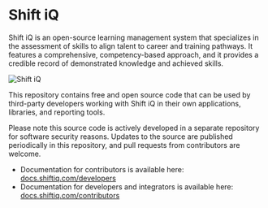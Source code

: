 # Shift iQ

Shift iQ is an open-source learning management system that specializes in the assessment of skills to align talent to career and training pathways. It features a comprehensive, competency-based approach, and it provides a credible record of demonstrated knowledge and achieved skills. 

![Shift iQ](https://www.shiftiq.com/images/logos/shift-iq.png)

This repository contains free and open source code that can be used by third-party developers working with Shift iQ in their own applications, libraries, and reporting tools.

Please note this source code is actively developed in a separate repository for software security reasons. Updates to the source are published periodically in this repository, and pull requests from contributors are welcome.

- Documentation for contributors is available here: [docs.shiftiq.com/developers](https://docs.shiftiq.com/developers)
- Documentation for developers and integrators is available here: [docs.shiftiq.com/contributors](https://docs.shiftiq.com/contributors)
